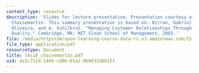 ```yaml
---
content_type: resource
description: 'Slides for lecture presentation. Presentation courtesy of Adrien de
  Chaisemartin. This summary presentation is based on: Bitran, Gabriel, P. Rocha e
  Oliveira, and A. Schilkrut. "Managing Customer Relationships Through Price and Service
  Quality." Cambridge, MA: MIT Sloan School of Management, 2003.'
file: /media/https%3A/open-learning-course-data-rc.s3.amazonaws.com/15-764-the-theory-of-operations-management-spring-2004/ee2c731d14d4cd0665a20b6632d86151_lec18_chaisemartin.pdf
file_type: application/pdf
resourcetype: Document
title: lec18_chaisemartin.pdf
uid: ee2c731d-14d4-cd06-65a2-0b6632d86151
---
```

